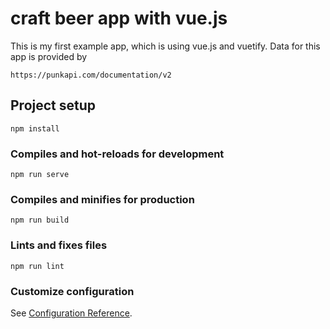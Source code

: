 # craft beer app with vue.js

This is my first example app, which is using vue.js and vuetify.
Data for this app is provided by

```
https://punkapi.com/documentation/v2
```

## Project setup

```
npm install
```

### Compiles and hot-reloads for development

```
npm run serve
```

### Compiles and minifies for production

```
npm run build
```

### Lints and fixes files

```
npm run lint
```

### Customize configuration

See [Configuration Reference](https://cli.vuejs.org/config/).
